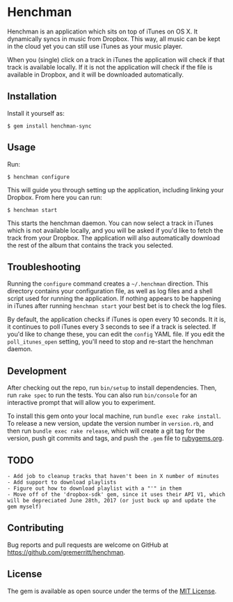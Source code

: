 # Henchman

Henchman is an application which sits on top of iTunes on OS X. It dynamically syncs in music from Dropbox. This way, all music can be kept in the cloud yet you can still use iTunes as your music player.

When you (single) click on a track in iTunes the application will check if that track is available locally. If it is not the application will check if the file is available in Dropbox, and it will be downloaded automatically.

## Installation

Install it yourself as:

    $ gem install henchman-sync

## Usage

Run:

    $ henchman configure

This will guide you through setting up the application, including linking your Dropbox. From here you can run:

    $ henchman start

This starts the henchman daemon. You can now select a track in iTunes which is not available locally, and you will be asked if you'd like to fetch the track from your Dropbox. The application will also automatically download the rest of the album that contains the track you selected.

## Troubleshooting

Running the `configure` command creates a `~/.henchman` direction. This directory contains your configuration file, as well as log files and a shell script used for running the application. If nothing appears to be happening in iTunes after running `henchman start` your best bet is to check the log files.

By default, the application checks if iTunes is open every 10 seconds. It it is, it continues to poll iTunes every 3 seconds to see if a track is selected. If you'd like to change these, you can edit the `config` YAML file. If you edit the `poll_itunes_open` setting, you'll need to stop and re-start the henchman daemon.

## Development

After checking out the repo, run `bin/setup` to install dependencies. Then, run `rake spec` to run the tests. You can also run `bin/console` for an interactive prompt that will allow you to experiment.

To install this gem onto your local machine, run `bundle exec rake install`. To release a new version, update the version number in `version.rb`, and then run `bundle exec rake release`, which will create a git tag for the version, push git commits and tags, and push the `.gem` file to [rubygems.org](https://rubygems.org).

## TODO

    - Add job to cleanup tracks that haven't been in X number of minutes
    - Add support to download playlists
    - Figure out how to download playlist with a "'" in them
    - Move off of the 'dropbox-sdk' gem, since it uses their API V1, which will be depreciated June 28th, 2017 (or just buck up and update the gem myself)

## Contributing

Bug reports and pull requests are welcome on GitHub at https://github.com/gremerritt/henchman.


## License

The gem is available as open source under the terms of the [MIT License](http://opensource.org/licenses/MIT).
